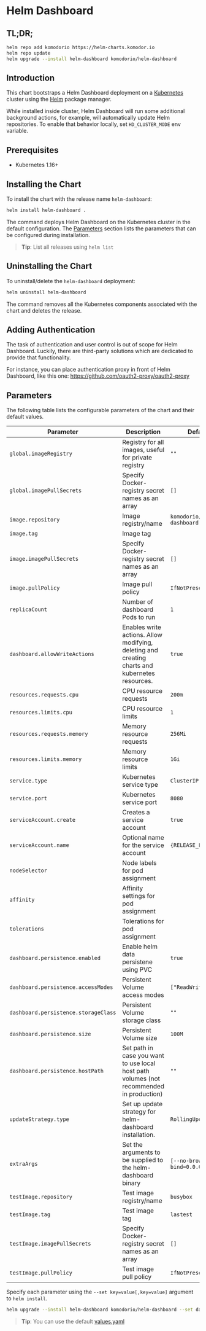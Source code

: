 # Helm Dashboard

## TL;DR;

```bash
helm repo add komodorio https://helm-charts.komodor.io
helm repo update
helm upgrade --install helm-dashboard komodorio/helm-dashboard
```

## Introduction

This chart bootstraps a Helm Dashboard deployment on a [Kubernetes](http://kubernetes.io) cluster using the [Helm](https://helm.sh) package manager.

While installed inside cluster, Helm Dashboard will run some additional background actions, for example, will automatically update Helm repositories. To enable that behavior locally, set `HD_CLUSTER_MODE` env variable.

## Prerequisites

- Kubernetes 1.16+

## Installing the Chart

To install the chart with the release name `helm-dashboard`:

```bash
helm install helm-dashboard .
```

The command deploys Helm Dashboard on the Kubernetes cluster in the default configuration. The [Parameters](#parameters) section lists the parameters that can be configured during installation.

> **Tip**: List all releases using `helm list`

## Uninstalling the Chart

To uninstall/delete the `helm-dashboard` deployment:

```bash
helm uninstall helm-dashboard
```

The command removes all the Kubernetes components associated with the chart and deletes the release.

## Adding Authentication

The task of authentication and user control is out of scope for Helm Dashboard. Luckily, there are third-party solutions which are dedicated to provide that functionality.

For instance, you can place authentication proxy in front of Helm Dashboard, like this one: https://github.com/oauth2-proxy/oauth2-proxy

## Parameters

The following table lists the configurable parameters of the chart and their default values.

| Parameter                             | Description                                                                                    | Default                          |
|---------------------------------------|------------------------------------------------------------------------------------------------|----------------------------------|
| `global.imageRegistry`                | Registry for all images, useful for private registry                                           | `""`                             |
| `global.imagePullSecrets`             | Specify Docker-registry secret names as an array                                               | `[]`                             |
| `image.repository`                    | Image registry/name                                                                            | `komodorio/helm-dashboard`       |
| `image.tag`                           | Image tag                                                                                      |                                  |
| `image.imagePullSecrets`              | Specify Docker-registry secret names as an array                                               | `[]`                             |
| `image.pullPolicy`                    | Image pull policy                                                                              | `IfNotPresent`                   |
| `replicaCount`                        | Number of dashboard Pods to run                                                                | `1`                              |
| `dashboard.allowWriteActions`         | Enables write actions. Allow modifying, deleting and creating charts and kubernetes resources. | `true`                           |
| `resources.requests.cpu`              | CPU resource requests                                                                          | `200m`                           |
| `resources.limits.cpu`                | CPU resource limits                                                                            | `1`                              |
| `resources.requests.memory`           | Memory resource requests                                                                       | `256Mi`                          |
| `resources.limits.memory`             | Memory resource limits                                                                         | `1Gi`                            |
| `service.type           `             | Kubernetes service type                                                                        | `ClusterIP`                      |
| `service.port           `             | Kubernetes service port                                                                        | `8080`                           |
| `serviceAccount.create`               | Creates a service account                                                                      | `true`                           |
| `serviceAccount.name`                 | Optional name for the service account                                                          | `{RELEASE_FULLNAME}`             |
| `nodeSelector`                        | Node labels for pod assignment                                                                 |                                  |
| `affinity`                            | Affinity settings for pod assignment                                                           |                                  |
| `tolerations`                         | Tolerations for pod assignment                                                                 |                                  |
| `dashboard.persistence.enabled`       | Enable helm data persistene using PVC                                                          | `true`                           |
| `dashboard.persistence.accessModes`   | Persistent Volume access modes                                                                 | `["ReadWriteOnce"]`              |
| `dashboard.persistence.storageClass`  | Persistent Volume storage class                                                                | `""`                             |
| `dashboard.persistence.size`          | Persistent Volume size                                                                         | `100M`                           |
| `dashboard.persistence.hostPath`      | Set path in case you want to use local host path volumes (not recommended in production)       | `""`                             |
| `updateStrategy.type`                 | Set up update strategy for helm-dashboard installation.                                        | `RollingUpdate`                  |             
| `extraArgs`                           | Set the arguments to be supplied to the helm-dashboard binary                                  | `[--no-browser, --bind=0.0.0.0]` |
| `testImage.repository`                | Test image registry/name                                                                       | `busybox`                        |
| `testImage.tag`                       | Test image tag                                                                                 | `lastest`                        |
| `testImage.imagePullSecrets`          | Specify Docker-registry secret names as an array                                               | `[]`                             |
| `testImage.pullPolicy`                | Test image pull policy                                                                         | `IfNotPresent`                   |
Specify each parameter using the `--set key=value[,key=value]` argument to `helm install`.

```bash
helm upgrade --install helm-dashboard komodorio/helm-dashboard --set dashboard.allowWriteActions=true --set service.port=9090
```

> **Tip**: You can use the default [values.yaml](values.yaml)
